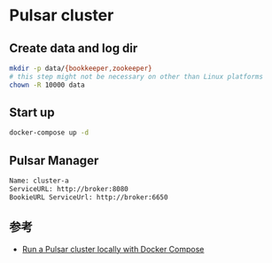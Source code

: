 # Pulsar cluster

## Create data and log dir

```sh
mkdir -p data/{bookkeeper,zookeeper}
# this step might not be necessary on other than Linux platforms
chown -R 10000 data
```

## Start up

```sh
docker-compose up -d
```

## Pulsar Manager

```sh
Name: cluster-a
ServiceURL: http://broker:8080
BookieURL ServiceUrl: http://broker:6650
```

## 参考

- [Run a Pulsar cluster locally with Docker Compose](https://pulsar.apache.org/docs/3.0.x/getting-started-docker-compose/)

